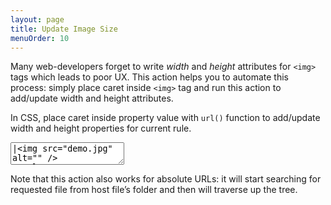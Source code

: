 ```yaml
---
layout: page
title: Update Image Size
menuOrder: 10
---
```

Many web-developers forget to write _width_ and _height_ attributes  for `<img>` tags which leads to poor UX. This action helps you to automate this process: simply place caret inside `<img>` tag and run this action to add/update width and height attributes.

In CSS, place caret inside property value with `url()` function to add/update width and height properties for current rule.

<textarea class="movie-def">
|&lt;img src="demo.jpg" alt="" /&gt;
&lt;style&gt;
.block {
	background: url(demo.jpg);
}
&lt;/style&gt;
~~~
tooltip: Put caret inside &lt;img&gt; tag and run “Update Image Size” to get its size
moveTo: 6
wait: 1000
run: emmet.update_image_size ::: “Update Image Size” (Shift-Cmd-U)
wait: 1000
tooltip: Put caret inside value with image URL to update width and height properties of the rule
moveTo: 3:22
wait: 1000
run: emmet.update_image_size
</textarea>

Note that this action also works for absolute URLs: it will start searching for requested file from host file’s folder and then will traverse up the tree.